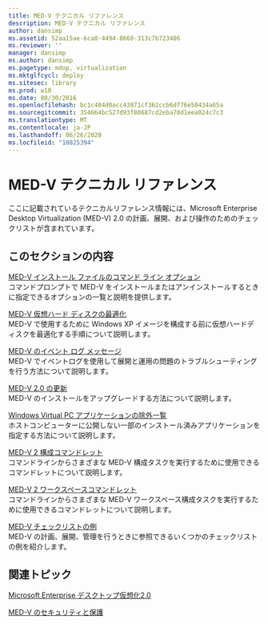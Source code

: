 ```yaml
---
title: MED-V テクニカル リファレンス
description: MED-V テクニカル リファレンス
author: dansimp
ms.assetid: 52aa15ae-6ca8-4494-8660-313c7b723406
ms.reviewer: ''
manager: dansimp
ms.author: dansimp
ms.pagetype: mdop, virtualization
ms.mktglfcycl: deploy
ms.sitesec: library
ms.prod: w10
ms.date: 08/30/2016
ms.openlocfilehash: bc1c484d0acc43871cf362ccb6df76e50434a65a
ms.sourcegitcommit: 354664bc527d93f80687cd2eba70d1eea024c7c3
ms.translationtype: MT
ms.contentlocale: ja-JP
ms.lasthandoff: 06/26/2020
ms.locfileid: "10825394"
---
```

# MED-V テクニカル リファレンス


ここに記載されているテクニカルリファレンス情報には、Microsoft Enterprise Desktop Virtualization (MED-V) 2.0 の計画、展開、および操作のためのチェックリストが含まれています。

## このセクションの内容


<a href="" id="command-line-options-for-med-v-installation-files"></a>[MED-V インストール ファイルのコマンド ライン オプション](command-line-options-for-med-v-installation-files.md)  
コマンドプロンプトで MED-V をインストールまたはアンインストールするときに指定できるオプションの一覧と説明を提供します。

<a href="" id="compacting-the-med-v-virtual-hard-disk"></a>[MED-V 仮想ハード ディスクの最適化](compacting-the-med-v-virtual-hard-disk.md)  
MED-V で使用するために Windows XP イメージを構成する前に仮想ハードディスクを最適化する手順について説明します。

<a href="" id="med-v-event-log-messages"></a>[MED-V のイベント ログ メッセージ](med-v-event-log-messages.md)  
MED-V でイベントログを使用して展開と運用の問題のトラブルシューティングを行う方法について説明します。

<a href="" id="updating-med-v-2-0"></a>[MED-V 2.0 の更新](updating-med-v-20.md)  
MED-V のインストールをアップグレードする方法について説明します。

<a href="" id="windows-virtual-pc-application-exclude-list"></a>[Windows Virtual PC アプリケーションの除外一覧](windows-virtual-pc-application-exclude-list.md)  
ホストコンピューターに公開しない一部のインストール済みアプリケーションを指定する方法について説明します。

<a href="" id="med-v-2-configuration-cmdlets"></a>[MED-V 2 構成コマンドレット](https://go.microsoft.com/fwlink/?LinkId=213301)  
コマンドラインからさまざまな MED-V 構成タスクを実行するために使用できるコマンドレットについて説明します。

<a href="" id="med-v-2-workspace-cmdlets"></a>[MED-V 2 ワークスペースコマンドレット](https://go.microsoft.com/fwlink/?LinkId=213302)  
コマンドラインからさまざまな MED-V ワークスペース構成タスクを実行するために使用できるコマンドレットについて説明します。

<a href="" id="example-med-v-checklists"></a>[MED-V チェックリストの例](example-med-v-checklists.md)  
MED-V の計画、展開、管理を行うときに参照できるいくつかのチェックリストの例を紹介します。

## 関連トピック


[Microsoft Enterprise デスクトップ仮想化2.0](index.md)

[MED-V のセキュリティと保護](security-and-protection-for-med-v.md)

 

 





